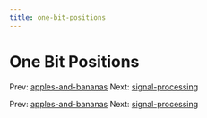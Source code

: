 ```yaml
---
title: one-bit-positions
---
```




# One Bit Positions

Prev:
[apples-and-bananas](apples-and-bananas.md)
Next: [signal-processing](signal-processing.md)

Prev:
[apples-and-bananas](apples-and-bananas.md)
Next: [signal-processing](signal-processing.md)
